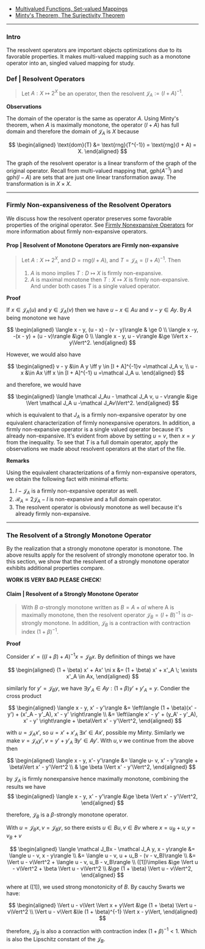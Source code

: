 - [Multivalued Functions, Set-valued Mappings](Multivalued%20Functions,%20Set-valued%20Mappings.md) 
- [Minty's Theorem, The Surjectivity Theorem](Minty's%20Theorem,%20The%20Surjectivity%20Theorem.md)

---
### **Intro**

The resolvent operators are important objects optimizations due to its favorable properties. 
It makes multi-valued mapping such as a monotone operator into an, singled valued mapping for study. 

### **Def | Resolvent Operators**

> Let $A: X \mapsto 2^X$ be an operator, then the resolvent $\mathcal J_A := (I + A)^{-1}$. 

**Observations**

The domain of the operator is the same as operator $A$. 
Using Minty's theorem, when $A$ is maximally monotone, the operator $(I + A)$ has full domain and therefore the domain of $\mathcal J_A$ is $X$ because 

$$
\begin{aligned}
    \text{dom}(T) &= \text{rng}(T^{-1}) = \text{rng}(I + A) = X. 
\end{aligned}
$$

The graph of the resolvent operator is a linear transform of the graph of the original operator. 
Recall from multi-valued mapping that, $\text{gph}(A^{-1})$ and $\text{gph}(I - A)$ are sets that are just one linear transformation away. 
The transformation is in $X \times X$. 


---
### **Firmly Non-expansiveness of the Resolvent Operators**

We discuss how the resolvent operator preserves some favorable properties of the original operator. 
See [Firmly Nonexpansive Operators](Firmly%20Nonexpansive%20Operators.md) for more information about firmly non-expansive operators. 


#### **Prop | Resolvent of Monotone Operators are Firmly non-expansive**
> Let $A: X \mapsto 2^X$, and $D = \text{rng}(I + A)$, and $T = \mathcal J_A  = (I + A)^{-1}$.
>  Then 
> 1. $A$ is mono implies $T: D\mapsto X$ is firmly non-expansive. 
> 2. $A$ is maximal monotone then $T: X \mapsto X$ is firmly non-expansive. 
> And under both cases $T$ is a single valued operator. 

**Proof**

If $x \in \mathcal J_A(u)$ and $y \in \mathcal J_A(v)$ then we have $u - x \in Au$ and $v - y \in Ay$. 
By $A$ being monotone we have 

$$
\begin{aligned}
    \langle x - y, (u - x) - (v - y)\rangle & \ge 0 
    \\
    \langle  x -y, -(x - y) + (u - v)\rangle &\ge 0
    \\
    \langle x - y, u - v\rangle &\ge \Vert x - y\Vert^2. 
\end{aligned}
$$

However, we would also have 

$$
\begin{aligned}
    v - y &\in A y \iff y \in [I + A]^{-1}v =\mathcal J_A v, 
    \\
    u - x &\in Ax \iff x \in [I + A]^{-1} u =\mathcal  J_A u. 
\end{aligned}
$$

and therefore, we would have 

$$
\begin{aligned}
    \langle \mathcal J_Au - \mathcal J_A v, u - v\rangle  
    &\ge \Vert \mathcal J_A u -\mathcal J_Av\Vert^2. 
\end{aligned}
$$

which is equivalent to that $J_A$ is a firmly non-expansive operator by one equivalent characterization of firmly nonexpansive operators. 
In addition, a firmly non-expansive operator is a single valued operator because it's already non-expansive. 
It's evident from above by setting $u = v$, then $x = y$ from the inequality. 
To see that $T$ is a full domain operator, apply the observations we made about resolvent operators at the start of the file. 

**Remarks**

Using the equivalent characterizations of a firmly non-expansive operators, we obtain the following fact with minimal efforts: 

1. $I - \mathcal J_A$ is a firmly non-expansive operator as well. 
2. $\mathcal R_A = 2\mathcal J_A - I$ is non-expansive and a full domain operator. 
3. The resolvent operator is obviously monotone as well because it's already firmly non-expansive. 


---
### **The Resolvent of a Strongly Monotone Operator**

By the realization that a strongly monotone operator is monotone. 
The above results apply for the resolvent of strongly monotone operator too. 
In this section, we show that the resolvent of a strongly monotone operator exhibits additional properties compare. 


**WORK IS VERY BAD PLEASE CHECK**! 

#### **Claim | Resolvent of a Strongly Monotone Operator**
> With $B$ $\alpha$-strongly monotone written as $B = A + \alpha I$ where A is maximally monotone,  then the resolvent operator $\mathcal J_{B} = (I + B)^{-1}$ is $\alpha$-strongly monotone.
> In addition, $\mathcal J_B$ is a contraction with contraction index $(1 + \beta)^{-1}$. 

**Proof**

Consider $x' = ((I + \beta) + A)^{-1}x = \mathcal J_Bx$. 
By definition of things we have 

$$
\begin{aligned}
    (1 + \beta) x' + Ax' \ni x
    &= (1 + \beta) x' + x'_A \; \exists x'_A \in Ax, 
\end{aligned}
$$

similarly for $y' = \mathcal J_B y$, we have $\exists y'_A\in Ay: (1 + \beta)y' + y'_A = y$. 
Condier the cross product 

$$
\begin{aligned}
    \langle x - y, x' - y'\rangle
    &= 
    \left\langle 
        (1 + \beta)(x' - y') + (x'_A - y'_A), x' - y'
    \right\rangle
    \\
    &= \left\langle 
        x' - y' + (y_A' - y'_A), x' - y'
    \right\rangle 
    + \beta\Vert x' - y'\Vert^2, 
\end{aligned}
$$

with $u = \mathcal J_A x'$, so $u = x' + x'_A \;\exists x' \in Ax'$, possible my Minty. 
Similarly we make $v = \mathcal J_A y', v = y' + y'_A\; \exists y' \in Ay'$. 
With $u, v$ we continue from the above then 

$$
\begin{aligned}
    \langle x - y, x'- y'\rangle
    &= 
    \langle u- v, x' - y'\rangle + 
    \beta\Vert x' - y'\Vert^2
    \\
    & \ge 
    \beta \Vert x' - y'\Vert^2, 
\end{aligned}
$$

by $\mathcal J_A$ is firmly nonexpansive hence maximally monotone, combining the results we have 
$$
\begin{aligned}
    \langle x - y, x' - y'\rangle 
    &\ge 
    \beta \Vert x' - y'\Vert^2, 
\end{aligned}
$$

therefore, $\mathcal J_B$ is a $\beta$-strongly monotone operator. 

With $u = \mathcal J_B x, v = \mathcal J_B y$, so there exists $u \in Bu, v \in Bv$ where $x = u_B + u, y = v_B + v$ 

$$
\begin{aligned}
    \langle \mathcal J_Bx - \mathcal J_A y, x - y\rangle
    &= \langle u - v, x - y\rangle 
    \\
    &= \langle u - v, u + u_B - (v - v_B)\rangle
    \\
    &= \Vert u - v\Vert^2 + \langle u - v, u_B - v_B\rangle
    \\
    ([1])\implies 
    &\ge \Vert u - v\Vert^2 + \beta \Vert u - v\Vert^2
    \\
    &\ge (1 + \beta) \Vert u - v\Vert^2, 
\end{aligned}
$$

where at (\[1\]), we used strong monotonicity of $B$. 
By cauchy Swarts we have: 

$$
\begin{aligned}
    \Vert u - v\Vert \Vert x + y\Vert
    &\ge 
    (1 + \beta) \Vert u - v\Vert^2
    \\
    \Vert u - v\Vert
    &\le (1 + \beta)^{-1} \Vert x - y\Vert, 
\end{aligned}
$$

therefore, $\mathcal J_B$ is also a conraction with contraction index $(1 + \beta)^{-1} < 1$. 
Which is also the Lipschitz constant of the $\mathcal J_B$. 


